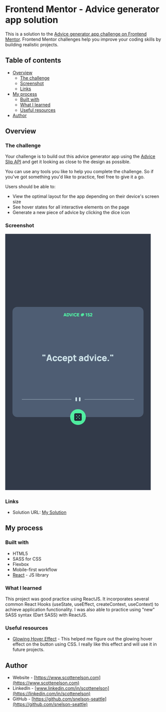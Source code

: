 # Frontend Mentor - Advice generator app solution

This is a solution to the [Advice generator app challenge on Frontend Mentor](https://www.frontendmentor.io/challenges/advice-generator-app-QdUG-13db). Frontend Mentor challenges help you improve your coding skills by building realistic projects.

## Table of contents

- [Overview](#overview)
  - [The challenge](#the-challenge)
  - [Screenshot](#screenshot)
  - [Links](#links)
- [My process](#my-process)
  - [Built with](#built-with)
  - [What I learned](#what-i-learned)
  - [Useful resources](#useful-resources)
- [Author](#author)

## Overview

### The challenge

Your challenge is to build out this advice generator app using the [Advice Slip API](https://api.adviceslip.com) and get it looking as close to the design as possible.

You can use any tools you like to help you complete the challenge. So if you've got something you'd like to practice, feel free to give it a go.

Users should be able to:

- View the optimal layout for the app depending on their device's screen size
- See hover states for all interactive elements on the page
- Generate a new piece of advice by clicking the dice icon
 

### Screenshot

![Running Application](./screenshot.png)

### Links

- Solution URL: [My Solution](https://github.com/snelson-seattle/fm-advice-generator)

## My process

### Built with

- HTML5
- SASS for CSS
- Flexbox
- Mobile-first workflow
- [React](https://reactjs.org/) - JS library

### What I learned

This project was good practice using ReactJS. It incorporates several common React Hooks (useState, useEffect, createContext, useContext) to achieve application functionality. I was also able to practice using "new" SASS syntax (Dart SASS) with ReactJS. 

### Useful resources

- [Glowing Hover Effect](https://codersblock.com/blog/creating-glow-effects-with-css/) - This helped me figure out the glowing hover effect on the button using CSS. I really like this effect and will use it in future projects.

## Author

- Website - [https://www.scottenelson.com](https://www.scottenelson.com)
- LinkedIn - [www.linkedin.com/in/scottenelson](https://linkedin.com/in/scottenelson)
- GitHub - [https://github.com/snelson-seattle](https://github.com/snelson-seattle)

